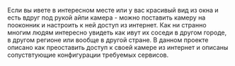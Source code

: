 Если вы ивете в интересном месте или у вас красивый вид из окна и есть вдруг под рукой айпи камера - можно поставить камеру на пооконник и настроить к ней доступ из интернет. Как ни странно многим людям интересно увидеть как ивут их соседи в другом городе, в другом регионе или вообще в другой стране.
В данном проекте описано как преоставить доступ к своей камере из интернет и описаны сопуствтующие конфигурации требуемых сервисов.
